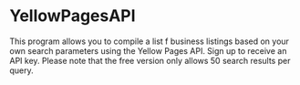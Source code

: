 # YellowPagesAPI

This program allows you to compile a list f business listings based on your own search parameters using the Yellow Pages API. Sign up to receive an API key. Please note that the free version only allows 50 search results per query.